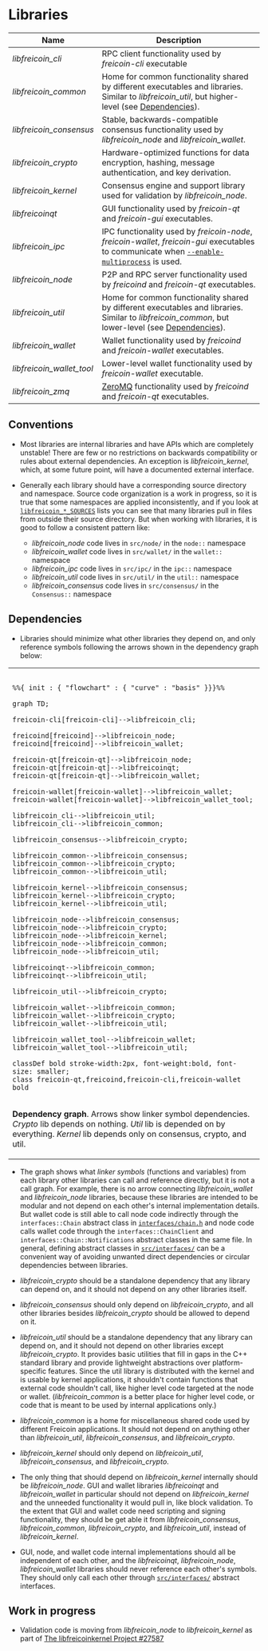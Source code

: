 # Libraries

| Name                     | Description |
|--------------------------|-------------|
| *libfreicoin_cli*         | RPC client functionality used by *freicoin-cli* executable |
| *libfreicoin_common*      | Home for common functionality shared by different executables and libraries. Similar to *libfreicoin_util*, but higher-level (see [Dependencies](#dependencies)). |
| *libfreicoin_consensus*   | Stable, backwards-compatible consensus functionality used by *libfreicoin_node* and *libfreicoin_wallet*. |
| *libfreicoin_crypto*      | Hardware-optimized functions for data encryption, hashing, message authentication, and key derivation. |
| *libfreicoin_kernel*      | Consensus engine and support library used for validation by *libfreicoin_node*. |
| *libfreicoinqt*           | GUI functionality used by *freicoin-qt* and *freicoin-gui* executables. |
| *libfreicoin_ipc*         | IPC functionality used by *freicoin-node*, *freicoin-wallet*, *freicoin-gui* executables to communicate when [`--enable-multiprocess`](multiprocess.md) is used. |
| *libfreicoin_node*        | P2P and RPC server functionality used by *freicoind* and *freicoin-qt* executables. |
| *libfreicoin_util*        | Home for common functionality shared by different executables and libraries. Similar to *libfreicoin_common*, but lower-level (see [Dependencies](#dependencies)). |
| *libfreicoin_wallet*      | Wallet functionality used by *freicoind* and *freicoin-wallet* executables. |
| *libfreicoin_wallet_tool* | Lower-level wallet functionality used by *freicoin-wallet* executable. |
| *libfreicoin_zmq*         | [ZeroMQ](../zmq.md) functionality used by *freicoind* and *freicoin-qt* executables. |

## Conventions

- Most libraries are internal libraries and have APIs which are completely unstable! There are few or no restrictions on backwards compatibility or rules about external dependencies. An exception is *libfreicoin_kernel*, which, at some future point, will have a documented external interface.

- Generally each library should have a corresponding source directory and namespace. Source code organization is a work in progress, so it is true that some namespaces are applied inconsistently, and if you look at [`libfreicoin_*_SOURCES`](../../src/Makefile.am) lists you can see that many libraries pull in files from outside their source directory. But when working with libraries, it is good to follow a consistent pattern like:

  - *libfreicoin_node* code lives in `src/node/` in the `node::` namespace
  - *libfreicoin_wallet* code lives in `src/wallet/` in the `wallet::` namespace
  - *libfreicoin_ipc* code lives in `src/ipc/` in the `ipc::` namespace
  - *libfreicoin_util* code lives in `src/util/` in the `util::` namespace
  - *libfreicoin_consensus* code lives in `src/consensus/` in the `Consensus::` namespace

## Dependencies

- Libraries should minimize what other libraries they depend on, and only reference symbols following the arrows shown in the dependency graph below:

<table><tr><td>

```mermaid

%%{ init : { "flowchart" : { "curve" : "basis" }}}%%

graph TD;

freicoin-cli[freicoin-cli]-->libfreicoin_cli;

freicoind[freicoind]-->libfreicoin_node;
freicoind[freicoind]-->libfreicoin_wallet;

freicoin-qt[freicoin-qt]-->libfreicoin_node;
freicoin-qt[freicoin-qt]-->libfreicoinqt;
freicoin-qt[freicoin-qt]-->libfreicoin_wallet;

freicoin-wallet[freicoin-wallet]-->libfreicoin_wallet;
freicoin-wallet[freicoin-wallet]-->libfreicoin_wallet_tool;

libfreicoin_cli-->libfreicoin_util;
libfreicoin_cli-->libfreicoin_common;

libfreicoin_consensus-->libfreicoin_crypto;

libfreicoin_common-->libfreicoin_consensus;
libfreicoin_common-->libfreicoin_crypto;
libfreicoin_common-->libfreicoin_util;

libfreicoin_kernel-->libfreicoin_consensus;
libfreicoin_kernel-->libfreicoin_crypto;
libfreicoin_kernel-->libfreicoin_util;

libfreicoin_node-->libfreicoin_consensus;
libfreicoin_node-->libfreicoin_crypto;
libfreicoin_node-->libfreicoin_kernel;
libfreicoin_node-->libfreicoin_common;
libfreicoin_node-->libfreicoin_util;

libfreicoinqt-->libfreicoin_common;
libfreicoinqt-->libfreicoin_util;

libfreicoin_util-->libfreicoin_crypto;

libfreicoin_wallet-->libfreicoin_common;
libfreicoin_wallet-->libfreicoin_crypto;
libfreicoin_wallet-->libfreicoin_util;

libfreicoin_wallet_tool-->libfreicoin_wallet;
libfreicoin_wallet_tool-->libfreicoin_util;

classDef bold stroke-width:2px, font-weight:bold, font-size: smaller;
class freicoin-qt,freicoind,freicoin-cli,freicoin-wallet bold
```
</td></tr><tr><td>

**Dependency graph**. Arrows show linker symbol dependencies. *Crypto* lib depends on nothing. *Util* lib is depended on by everything. *Kernel* lib depends only on consensus, crypto, and util.

</td></tr></table>

- The graph shows what _linker symbols_ (functions and variables) from each library other libraries can call and reference directly, but it is not a call graph. For example, there is no arrow connecting *libfreicoin_wallet* and *libfreicoin_node* libraries, because these libraries are intended to be modular and not depend on each other's internal implementation details. But wallet code is still able to call node code indirectly through the `interfaces::Chain` abstract class in [`interfaces/chain.h`](../../src/interfaces/chain.h) and node code calls wallet code through the `interfaces::ChainClient` and `interfaces::Chain::Notifications` abstract classes in the same file. In general, defining abstract classes in [`src/interfaces/`](../../src/interfaces/) can be a convenient way of avoiding unwanted direct dependencies or circular dependencies between libraries.

- *libfreicoin_crypto* should be a standalone dependency that any library can depend on, and it should not depend on any other libraries itself.

- *libfreicoin_consensus* should only depend on *libfreicoin_crypto*, and all other libraries besides *libfreicoin_crypto* should be allowed to depend on it.

- *libfreicoin_util* should be a standalone dependency that any library can depend on, and it should not depend on other libraries except *libfreicoin_crypto*. It provides basic utilities that fill in gaps in the C++ standard library and provide lightweight abstractions over platform-specific features. Since the util library is distributed with the kernel and is usable by kernel applications, it shouldn't contain functions that external code shouldn't call, like higher level code targeted at the node or wallet. (*libfreicoin_common* is a better place for higher level code, or code that is meant to be used by internal applications only.)

- *libfreicoin_common* is a home for miscellaneous shared code used by different Freicoin applications. It should not depend on anything other than *libfreicoin_util*, *libfreicoin_consensus*, and *libfreicoin_crypto*.

- *libfreicoin_kernel* should only depend on *libfreicoin_util*, *libfreicoin_consensus*, and *libfreicoin_crypto*.

- The only thing that should depend on *libfreicoin_kernel* internally should be *libfreicoin_node*. GUI and wallet libraries *libfreicoinqt* and *libfreicoin_wallet* in particular should not depend on *libfreicoin_kernel* and the unneeded functionality it would pull in, like block validation. To the extent that GUI and wallet code need scripting and signing functionality, they should be get able it from *libfreicoin_consensus*, *libfreicoin_common*, *libfreicoin_crypto*, and *libfreicoin_util*, instead of *libfreicoin_kernel*.

- GUI, node, and wallet code internal implementations should all be independent of each other, and the *libfreicoinqt*, *libfreicoin_node*, *libfreicoin_wallet* libraries should never reference each other's symbols. They should only call each other through [`src/interfaces/`](../../src/interfaces/) abstract interfaces.

## Work in progress

- Validation code is moving from *libfreicoin_node* to *libfreicoin_kernel* as part of [The libfreicoinkernel Project #27587](https://github.com/bitcoin/bitcoin/issues/27587)
